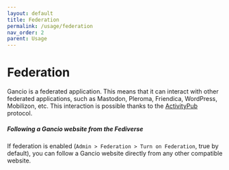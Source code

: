 ```yaml
---
layout: default
title: Federation
permalink: /usage/federation
nav_order: 2
parent: Usage
---
```


# Federation

Gancio is a federated application. This means that it can interact with other federated applications, such as Mastodon, Pleroma, Friendica, WordPress, Mobilizon, etc.
This interaction is possible thanks to the [ActivityPub](https://www.w3.org/TR/activitypub/) protocol.


##### Following a Gancio website from the Fediverse

If federation is enabled (`Admin > Federation > Turn on Federation`, true by default), you can follow a Gancio website directly from any other compatible website.

<!-- 

"Follow Me" Button: On a federated Gancio site, you will find a "Follow Me" button in the footer. Clicking it allows you to follow the node effortlessly.

Manually: Add the ActivityPub handle of the Gancio node to your federated platform. For example: @gancio@gancio.cisti.org or your URL too.

Once you follow a node, no manual approval is required. All published events will appear in your timeline or calendar.





#### Interacting with Events

Gancio supports social interactions with events:

Comments and Media: Respond to events with comments, images, or audio. These will appear on the event page (if the option is enabled).

Likes and Boosts: You can send "Likes" and "Boosts" to events. These actions enhance the event's visibility if configured to display them.

3. Moderation

Gancio provides tools for managing unwanted content:

User Moderation: You can moderate comments and content from specific users or federated nodes.
Instance Blocking: If necessary, you can block entire instances or fediverse actors. This prevents undesired interactions and protects your community.

4. Following Someone from Gancio

Gancio allows you to follow other federated platforms, such as another Gancio node, Mobilizon, or WordPress:

Receiving Events: Following a fediverse actor lets you receive events from that source, which will appear on your home feed by default unless configured otherwise.

Collections and Filters: Organize incoming events into Collections based on tags, federated nodes, or specific locations.

Collections can be displayed on your homepage or dedicated pages.
Filters help define which events are shown and how they are grouped.

#### Follow this site
You can follow this site from your own federated accounts (e.g. from Mastodon) to receive events.

Note that removed and modified events are updated on federation.

#### Interact with this site
You can interact with events from the federation, for example by replying with images, audio, comments, likes or boosts.
If enabled thoose interactions will be visible on the event page.

#### Follow another site
You can follow another federated site to receive events from it.

The website you are going to follow must be compatible with ActivityPub.

Following another intance will add events published on the followed instance to your home page by default.

If you need to show only some of the events from the followed instance, you can create a collection and choose the filter you want by speficying instances, tags, etc.
 -->



<!-- [ ] follow a gancio instance from elsewhere (try at least mastodon and friendica?).

- [ ] edit/delete events

- [ ] add an image, audio, comment, like or boost (with edit and delete)

- [ ] following a gancio instance from another ganico instance

- [ ] instances that aggregate events from trusted source (eg. https://nowar.gancio.org)

- [ ] instances that want to add only a subset of events to home and keep other events in other collections.

- [ ] follow another software (wordpress) from a gancio instance

- [ ] interaction with mobilizon?" -->